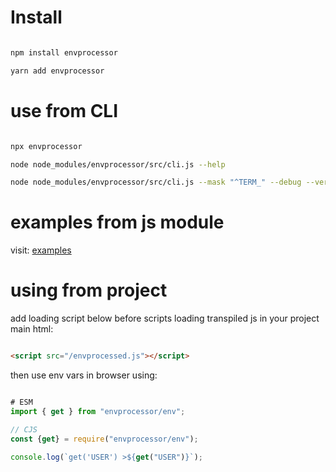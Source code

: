 # Install

```bash

npm install envprocessor

yarn add envprocessor

```

# use from CLI

```bash

npx envprocessor

node node_modules/envprocessor/src/cli.js --help

node node_modules/envprocessor/src/cli.js --mask "^TERM_" --debug --verbose

```

# examples from js module

visit: [examples](examples)

# using from project

add loading script below before scripts loading transpiled js in your project main html:

```html

<script src="/envprocessed.js"></script>

```

then use env vars in browser using:

```js

# ESM
import { get } from "envprocessor/env";

// CJS
const {get} = require("envprocessor/env");

console.log(`get('USER') >${get("USER")}`);

```

